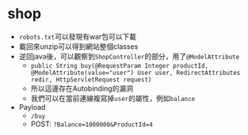 # shop

- `robots.txt`可以發現有war包可以下載
- 載回來unzip可以得到網站整個classes
- 逆回java後，可以觀察到`ShopController`的部分，用了`@ModelAttribute`
    - `public String buy(@RequestParam Integer productId, @ModelAttribute(value="user") User user, RedirectAttributes redir, HttpServletRequest request)`
    - 所以這邊存在Autobinding的漏洞
    - 我們可以在當前連線複寫掉`user`的屬性，例如`balance`
- Payload
    - `/buy`
    - POST: `?Balance=1000000&ProductId=4`
